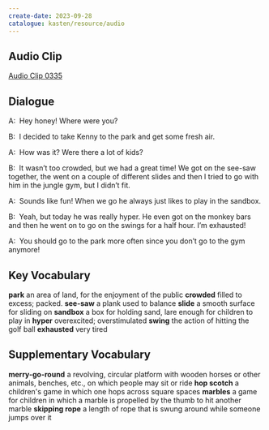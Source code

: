 ```yaml
---
create-date: 2023-09-28
catalogue: kasten/resource/audio
---
```


## Audio Clip
[Audio Clip 0335](https://archive.org/download/englishpod_all/englishpod_0335dg.mp3)

## Dialogue
A:  Hey honey!  Where were you?

B:  I decided to take Kenny to the park and get some fresh air.

A:  How was it?  Were there a lot of kids?

B:  It wasn’t too crowded, but we had a great time!  We got on the see-saw together, the went on a couple of different slides and then I tried to go with him in the jungle gym, but I didn’t fit.

A:  Sounds like fun!  When we go he always just likes to play in the sandbox.

B:  Yeah, but today he was really hyper.  He even got on the monkey bars and then he went on to go on the swings for a half hour.  I’m exhausted!

A:  You should go to the park more often since you don’t go to the gym anymore!

## Key Vocabulary
**park**           an area of land, for the enjoyment of the public
**crowded**        filled to excess; packed.
**see-saw**        a plank used to balance
**slide**          a smooth surface for sliding on
**sandbox**        a box for holding sand, lare enough for children to play in
**hyper**          overexcited; overstimulated
**swing**          the action of hitting the golf ball
**exhausted**      very tired

## Supplementary Vocabulary
**merry-go-round**      a revolving, circular platform with wooden horses or other animals, benches, etc., on which people may sit or ride
**hop scotch**          a children's game in which one hops across square spaces
**marbles**             a game for children in which a marble is propelled by the thumb to hit another marble
**skipping rope**       a length of rope that is swung around while someone jumps over it
